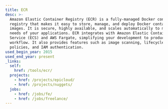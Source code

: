 ```yaml
---
title: ECR
desc: >-
  Amazon Elastic Container Registry (ECR) is a fully-managed Docker container
  registry that makes it easy to store, manage, and deploy Docker container
  images. It is secure, highly available, and scales automatically to meet the
  needs of your applications. ECR integrates with Amazon Elastic Container
  Service (ECS) and AWS Fargate, simplifying your development to production
  workflow. It also provides features such as image scanning, lifecycle
  policies, and IAM authentication.
used_begin_year: 2015
used_end_year: present
_links:
  self:
    href: /tools/ecr/
  projects:
    - href: /projects/epicloud/
    - href: /projects/nuggets/
  jobs:
    - href: /jobs/fe/
    - href: /jobs/freelance/
---
```

